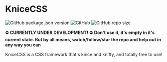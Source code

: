 # KniceCSS
![GitHub package.json version](https://img.shields.io/github/package-json/v/kimbranzell/knicecss) ![GitHub](https://img.shields.io/github/license/kimbranzell/knicecss) ![GitHub repo size](https://img.shields.io/github/repo-size/kimbranzell/knicecss)

:no_entry: **CURRENTLY UNDER DEVELOPMENT!** :no_entry:
**Don't use it, it's empty in it's current state. But by all means, watch/follow/star the repo and help out in any way you can**

KniceCSS is a CSS framework that's knice and knifty, and totally free to use!
